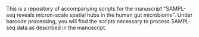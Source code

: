 This is a repository of accompanying scripts for the manuscript "SAMPL-seq reveals micron-scale spatial hubs in the human gut microbiome". Under barcode processing, you will find the scripts necessary to process SAMPL-seq data as described in the manuscript. 
